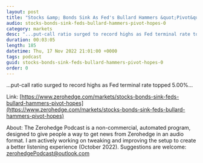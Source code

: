 ```yaml
---
layout: post
title: "Stocks &amp; Bonds Sink As Fed's Bullard Hammers &quot;Pivot&quot; Hopes"
audio: stocks-bonds-sink-feds-bullard-hammers-pivot-hopes-0
category: markets
desc: "...put-call ratio surged to record highs as Fed terminal rate topped 5.00%..."
duration: 00:03:05
length: 185
datetime: Thu, 17 Nov 2022 21:01:00 +0000
tags: podcast
guid: stocks-bonds-sink-feds-bullard-hammers-pivot-hopes-0
order: 0
---
```

...put-call ratio surged to record highs as Fed terminal rate topped 5.00%...

Link: [https://www.zerohedge.com/markets/stocks-bonds-sink-feds-bullard-hammers-pivot-hopes](https://www.zerohedge.com/markets/stocks-bonds-sink-feds-bullard-hammers-pivot-hopes)

About: The Zerohedge Podcast is a non-commercial, automated program, designed to give people a way to get news from Zerohedge in an audio format.  I am actively working on tweaking and improving the setup to create a better listening experience (October 2022).  Suggestions are welcome: [zerohedgePodcast@outlook.com](mailto:zerohedgePodcast@outlook.com)
